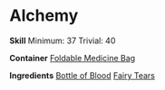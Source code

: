<!-- TITLE: Bloody Tears Potion -->
<!-- SUBTITLE: A glass bottle full of fairy tears and blood -->

# Alchemy
**Skill**
Minimum: 37
Trivial: 40

**Container**
[Foldable Medicine Bag](foldable-medicine-bag)

**Ingredients**
[Bottle of Blood](bottle-of-blood)
[Fairy Tears](fairy-tears)